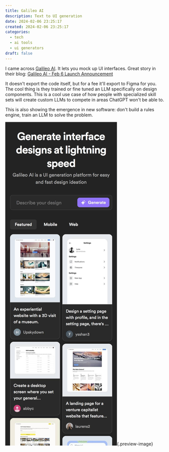 ```yaml
---
title: Galileo AI
description: Text to UI generation
date: 2024-02-06 23:25:17
created: 2024-02-06 23:25:17
categories:
  - tech
  - ai tools
  - ui generators
draft: false
---
```

I came across [Galileo AI](https://www.usegalileo.ai/). It lets you mock up UI interfaces. Great story in their blog: [Galileo AI - Feb 6 Launch Announcement](https://www.usegalileo.ai/blog/seed)

It doesn't export the code itself, but for a fee it'll export to Figma for you. The cool thing is they trained or fine tuned an LLM specifically on design components. This is a cool use case of how people with specialized skill sets will create custom LLMs to compete in areas ChatGPT won't be able to. 

This is also showing the emergence in new software: don't build a rules engine, train an LLM to solve the problem. 

![Galileo UI](../img/screenshot-galileo-ai.jpeg){.preview-image}
